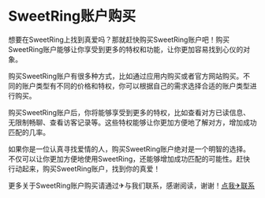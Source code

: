 # SweetRing账户购买

想要在SweetRing上找到真爱吗？那就赶快购买SweetRing账户吧！购买SweetRing账户能够让你享受到更多的特权和功能，让你更加容易找到心仪的对象。

购买SweetRing账户有很多种方式，比如通过应用内购买或者官方网站购买。不同的账户类型有不同的价格和特权，你可以根据自己的需求选择合适的账户类型进行购买。

购买SweetRing账户后，你将能够享受到更多的特权，比如查看对方已读信息、无限制畅聊、查看访客记录等。这些特权能够让你更加方便地了解对方，增加成功匹配的几率。

如果你是一位认真寻找爱情的人，购买SweetRing账户绝对是一个明智的选择。不仅可以让你更加方便地使用SweetRing，还能够增加成功匹配的可能性。赶快行动起来，购买SweetRing账户，找到你的真爱！

更多关于SweetRing账户购买请通过✈与我们联系，感谢阅读，谢谢！[点我✈联系](https://w.k02.cc)